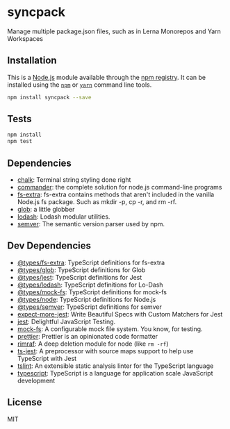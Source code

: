 # syncpack

Manage multiple package.json files, such as in Lerna Monorepos and Yarn Workspaces

## Installation

This is a [Node.js](https://nodejs.org/) module available through the 
[npm registry](https://www.npmjs.com/). It can be installed using the 
[`npm`](https://docs.npmjs.com/getting-started/installing-npm-packages-locally)
or 
[`yarn`](https://yarnpkg.com/en/)
command line tools.

```sh
npm install syncpack --save
```

## Tests

```sh
npm install
npm test
```

## Dependencies

- [chalk](https://ghub.io/chalk): Terminal string styling done right
- [commander](https://ghub.io/commander): the complete solution for node.js command-line programs
- [fs-extra](https://ghub.io/fs-extra): fs-extra contains methods that aren&#39;t included in the vanilla Node.js fs package. Such as mkdir -p, cp -r, and rm -rf.
- [glob](https://ghub.io/glob): a little globber
- [lodash](https://ghub.io/lodash): Lodash modular utilities.
- [semver](https://ghub.io/semver): The semantic version parser used by npm.

## Dev Dependencies

- [@types/fs-extra](https://ghub.io/@types/fs-extra): TypeScript definitions for fs-extra
- [@types/glob](https://ghub.io/@types/glob): TypeScript definitions for Glob
- [@types/jest](https://ghub.io/@types/jest): TypeScript definitions for Jest
- [@types/lodash](https://ghub.io/@types/lodash): TypeScript definitions for Lo-Dash
- [@types/mock-fs](https://ghub.io/@types/mock-fs): TypeScript definitions for mock-fs
- [@types/node](https://ghub.io/@types/node): TypeScript definitions for Node.js
- [@types/semver](https://ghub.io/@types/semver): TypeScript definitions for semver
- [expect-more-jest](https://ghub.io/expect-more-jest): Write Beautiful Specs with Custom Matchers for Jest
- [jest](https://ghub.io/jest): Delightful JavaScript Testing.
- [mock-fs](https://ghub.io/mock-fs): A configurable mock file system.  You know, for testing.
- [prettier](https://ghub.io/prettier): Prettier is an opinionated code formatter
- [rimraf](https://ghub.io/rimraf): A deep deletion module for node (like `rm -rf`)
- [ts-jest](https://ghub.io/ts-jest): A preprocessor with source maps support to help use TypeScript with Jest
- [tslint](https://ghub.io/tslint): An extensible static analysis linter for the TypeScript language
- [typescript](https://ghub.io/typescript): TypeScript is a language for application scale JavaScript development

## License

MIT
